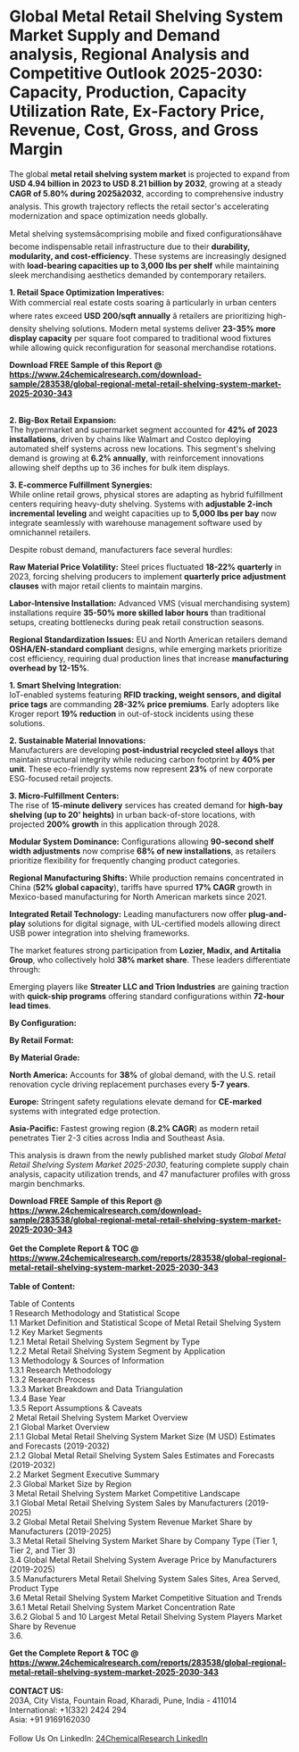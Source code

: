 <h1>Global Metal Retail Shelving System Market Supply and Demand analysis, Regional Analysis  and Competitive Outlook 2025-2030: Capacity, Production, Capacity Utilization Rate, Ex-Factory Price, Revenue, Cost, Gross, and Gross Margin</h1><p>The global <strong>metal retail shelving system market</strong> is projected to expand from <strong>USD 4.94 billion in 2023 to USD 8.21 billion by 2032</strong>, growing at a steady <strong>CAGR of 5.80% during 2025â2032</strong>, according to comprehensive industry analysis. This growth trajectory reflects the retail sector's accelerating modernization and space optimization needs globally.</p><p>Metal shelving systemsâcomprising mobile and fixed configurationsâhave become indispensable retail infrastructure due to their <strong>durability, modularity, and cost-efficiency</strong>. These systems are increasingly designed with <strong>load-bearing capacities up to 3,000 lbs per shelf</strong> while maintaining sleek merchandising aesthetics demanded by contemporary retailers.</p><p><strong>1. Retail Space Optimization Imperatives:</strong><br>
With commercial real estate costs soaring â particularly in urban centers where rates exceed <strong>USD 200/sqft annually</strong> â retailers are prioritizing high-density shelving solutions. Modern metal systems deliver <strong>23-35% more display capacity</strong> per square foot compared to traditional wood fixtures while allowing quick reconfiguration for seasonal merchandise rotations.</p><div><b>Download FREE Sample of this Report @ 
            <a href="https://www.24chemicalresearch.com/download-sample/283538/global-regional-metal-retail-shelving-system-market-2025-2030-343">
            https://www.24chemicalresearch.com/download-sample/283538/global-regional-metal-retail-shelving-system-market-2025-2030-343</a></b></div><br><p><strong>2. Big-Box Retail Expansion:</strong><br>
The hypermarket and supermarket segment accounted for <strong>42% of 2023 installations</strong>, driven by chains like Walmart and Costco deploying automated shelf systems across new locations. This segment's shelving demand is growing at <strong>6.2% annually</strong>, with reinforcement innovations allowing shelf depths up to 36 inches for bulk item displays.</p><p><strong>3. E-commerce Fulfillment Synergies:</strong><br>
While online retail grows, physical stores are adapting as hybrid fulfillment centers requiring heavy-duty shelving. Systems with <strong>adjustable 2-inch incremental leveling</strong> and weight capacities up to <strong>5,000 lbs per bay</strong> now integrate seamlessly with warehouse management software used by omnichannel retailers.</p><p>Despite robust demand, manufacturers face several hurdles:</p><p><strong>Raw Material Price Volatility:</strong> Steel prices fluctuated <strong>18-22% quarterly</strong> in 2023, forcing shelving producers to implement <strong>quarterly price adjustment clauses</strong> with major retail clients to maintain margins.</p><p><strong>Labor-Intensive Installation:</strong> Advanced VMS (visual merchandising system) installations require <strong>35-50% more skilled labor hours</strong> than traditional setups, creating bottlenecks during peak retail construction seasons.</p><p><strong>Regional Standardization Issues:</strong> EU and North American retailers demand <strong>OSHA/EN-standard compliant</strong> designs, while emerging markets prioritize cost efficiency, requiring dual production lines that increase <strong>manufacturing overhead by 12-15%</strong>.</p><p><strong>1. Smart Shelving Integration:</strong><br>
IoT-enabled systems featuring <strong>RFID tracking, weight sensors, and digital price tags</strong> are commanding <strong>28-32% price premiums</strong>. Early adopters like Kroger report <strong>19% reduction</strong> in out-of-stock incidents using these solutions.</p><p><strong>2. Sustainable Material Innovations:</strong><br>
Manufacturers are developing <strong>post-industrial recycled steel alloys</strong> that maintain structural integrity while reducing carbon footprint by <strong>40% per unit</strong>. These eco-friendly systems now represent <strong>23%</strong> of new corporate ESG-focused retail projects.</p><p><strong>3. Micro-Fulfillment Centers:</strong><br>
The rise of <strong>15-minute delivery</strong> services has created demand for <strong>high-bay shelving (up to 20' heights)</strong> in urban back-of-store locations, with projected <strong>200% growth</strong> in this application through 2028.</p><p><strong>Modular System Dominance:</strong> Configurations allowing <strong>90-second shelf width adjustments</strong> now comprise <strong>68% of new installations</strong>, as retailers prioritize flexibility for frequently changing product categories.</p><p><strong>Regional Manufacturing Shifts:</strong> While production remains concentrated in China (<strong>52% global capacity</strong>), tariffs have spurred <strong>17% CAGR</strong> growth in Mexico-based manufacturing for North American markets since 2021.</p><p><strong>Integrated Retail Technology:</strong> Leading manufacturers now offer <strong>plug-and-play</strong> solutions for digital signage, with UL-certified models allowing direct USB power integration into shelving frameworks.</p><p>The market features strong participation from <strong>Lozier, Madix, and Artitalia Group</strong>, who collectively hold <strong>38% market share</strong>. These leaders differentiate through:</p><p>Emerging players like <strong>Streater LLC and Trion Industries</strong> are gaining traction with <strong>quick-ship programs</strong> offering standard configurations within <strong>72-hour lead times</strong>.</p><p><strong>By Configuration:</strong></p><p><strong>By Retail Format:</strong></p><p><strong>By Material Grade:</strong></p><p><strong>North America:</strong> Accounts for <strong>38%</strong> of global demand, with the U.S. retail renovation cycle driving replacement purchases every <strong>5-7 years</strong>.</p><p><strong>Europe:</strong> Stringent safety regulations elevate demand for <strong>CE-marked</strong> systems with integrated edge protection.</p><p><strong>Asia-Pacific:</strong> Fastest growing region (<strong>8.2% CAGR</strong>) as modern retail penetrates Tier 2-3 cities across India and Southeast Asia.</p><p>This analysis is drawn from the newly published market study <em>Global Metal Retail Shelving System Market 2025-2030</em>, featuring complete supply chain analysis, capacity utilization trends, and 47 manufacturer profiles with gross margin benchmarks.</p><div><b>Download FREE Sample of this Report @ 
            <a href="https://www.24chemicalresearch.com/download-sample/283538/global-regional-metal-retail-shelving-system-market-2025-2030-343">
            https://www.24chemicalresearch.com/download-sample/283538/global-regional-metal-retail-shelving-system-market-2025-2030-343</a></b></div><br><div><b>Get the Complete Report & TOC @ 
            <a href="https://www.24chemicalresearch.com/reports/283538/global-regional-metal-retail-shelving-system-market-2025-2030-343">
            https://www.24chemicalresearch.com/reports/283538/global-regional-metal-retail-shelving-system-market-2025-2030-343</a></b></div><br>
            <b>Table of Content:</b><p>Table of Contents<br />
1 Research Methodology and Statistical Scope<br />
1.1 Market Definition and Statistical Scope of Metal Retail Shelving System<br />
1.2 Key Market Segments<br />
1.2.1 Metal Retail Shelving System Segment by Type<br />
1.2.2 Metal Retail Shelving System Segment by Application<br />
1.3 Methodology & Sources of Information<br />
1.3.1 Research Methodology<br />
1.3.2 Research Process<br />
1.3.3 Market Breakdown and Data Triangulation<br />
1.3.4 Base Year<br />
1.3.5 Report Assumptions & Caveats<br />
2 Metal Retail Shelving System Market Overview<br />
2.1 Global Market Overview<br />
2.1.1 Global Metal Retail Shelving System Market Size (M USD) Estimates and Forecasts (2019-2032)<br />
2.1.2 Global Metal Retail Shelving System Sales Estimates and Forecasts (2019-2032)<br />
2.2 Market Segment Executive Summary<br />
2.3 Global Market Size by Region<br />
3 Metal Retail Shelving System Market Competitive Landscape<br />
3.1 Global Metal Retail Shelving System Sales by Manufacturers (2019-2025)<br />
3.2 Global Metal Retail Shelving System Revenue Market Share by Manufacturers (2019-2025)<br />
3.3 Metal Retail Shelving System Market Share by Company Type (Tier 1, Tier 2, and Tier 3)<br />
3.4 Global Metal Retail Shelving System Average Price by Manufacturers (2019-2025)<br />
3.5 Manufacturers Metal Retail Shelving System Sales Sites, Area Served, Product Type<br />
3.6 Metal Retail Shelving System Market Competitive Situation and Trends<br />
3.6.1 Metal Retail Shelving System Market Concentration Rate<br />
3.6.2 Global 5 and 10 Largest Metal Retail Shelving System Players Market Share by Revenue<br />
3.6.</p><div><b>Get the Complete Report & TOC @ 
            <a href="https://www.24chemicalresearch.com/reports/283538/global-regional-metal-retail-shelving-system-market-2025-2030-343">
            https://www.24chemicalresearch.com/reports/283538/global-regional-metal-retail-shelving-system-market-2025-2030-343</a></b></div><br><b>CONTACT US:</b><br>
            203A, City Vista, Fountain Road, Kharadi, Pune, India - 411014<br>
            International: +1(332) 2424 294<br>
            Asia: +91 9169162030 <br><br>
            Follow Us On LinkedIn: <a href="https://www.linkedin.com/company/24chemicalresearch/">24ChemicalResearch LinkedIn</a>
